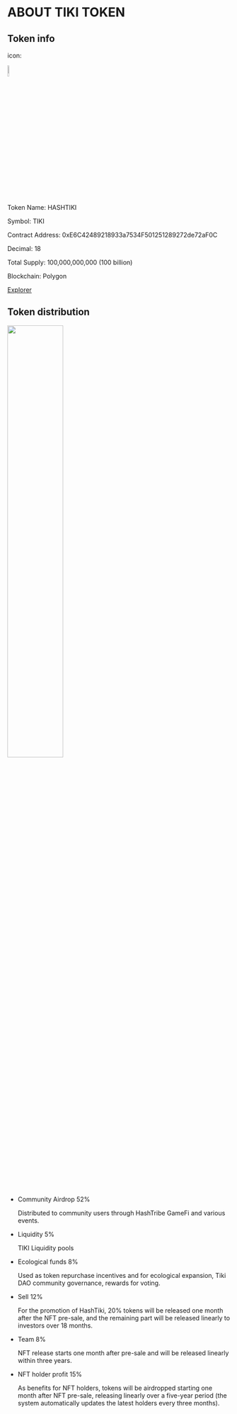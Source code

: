 # ABOUT TIKI TOKEN

## Token info

icon: 

<div  align="left">    
<img src=https://ipfs.io/ipfs/QmPq97uixRNPmL8jQXgsopKWPCyd7ALFt2m6VtEwwyRXUi  width=8% />
</div>
Token Name: HASHTIKI

Symbol: TIKI

Contract Address:  0xE6C42489218933a7534F501251289272de72aF0C

Decimal: 18

Total Supply: 100,000,000,000 (100 billion) 

Blockchain: Polygon

[Explorer](https://polygonscan.com/token/0xE6C42489218933a7534F501251289272de72aF0C)





## Token distribution
<div  align="left">    
<img src=https://ipfs.io/ipfs/QmXY9Ap7FjNBCSZpXyj9TFjRTeMNZFQbPhp13yKb2u9yBY  width=50% />
</div>





- Community Airdrop 52%

  Distributed to community users through HashTribe GameFi and various events. 



- Liquidity 5%

  TIKI Liquidity pools



- Ecological funds 8%

  Used as token repurchase incentives and for ecological expansion, Tiki DAO community governance, rewards for voting.  



- Sell 12% 

  For the promotion of HashTiki, 20% tokens will be released one month after the NFT pre-sale, and the remaining part will be released linearly to investors over 18 months.



- Team 8%

  NFT release starts one month after pre-sale and will be released linearly within three years.



- NFT holder profit 15%

  As benefits for NFT holders, tokens will be airdropped starting one month after NFT pre-sale, releasing linearly over a five-year period (the system automatically updates the latest holders every three months).


